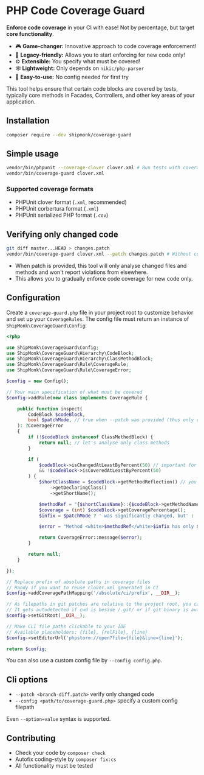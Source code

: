 # PHP Code Coverage Guard

**Enforce code coverage** in your CI with ease! Not by percentage, but target **core functionality**.

- 🎮 **Game-changer:** Innovative approach to code coverage enforcement!
- 💾 **Legacy-friendly:** Allows you to start enforcing for new code only!
- ⚙️ **Extensible:** You specify what must be covered!
- 🕸️ **Lightweight:** Only depends on `nikic/php-parser`
- 🍰 **Easy-to-use:** No config needed for first try

This tool helps ensure that certain code blocks are covered by tests, typically core methods in Facades, Controllers, and other key areas of your application.

## Installation

```sh
composer require --dev shipmonk/coverage-guard
```

## Simple usage

```sh
vendor/bin/phpunit --coverage-clover clover.xml # Run tests with coverage
vendor/bin/coverage-guard clover.xml
```

### Supported coverage formats
- PHPUnit clover format (`.xml`, recommended)
- PHPUnit corbertura format (`.xml`)
- PHPUnit serialized PHP format (`.cov`)

## Verifying only changed code

```sh
git diff master...HEAD > changes.patch
vendor/bin/coverage-guard clover.xml --patch changes.patch # Without config, reports only fully new methods with 0% line coverage
```

- When patch is provided, this tool will only analyse changed files and methods and won't report violations from elsewhere.
- This allows you to gradually enforce code coverage for new code only.

## Configuration

Create a `coverage-guard.php` file in your project root to customize behavior and set up your `CoverageRules`.
The config file must return an instance of `ShipMonk\CoverageGuard\Config`:

```php
<?php

use ShipMonk\CoverageGuard\Config;
use ShipMonk\CoverageGuard\Hierarchy\CodeBlock;
use ShipMonk\CoverageGuard\Hierarchy\ClassMethodBlock;
use ShipMonk\CoverageGuard\Rule\CoverageRule;
use ShipMonk\CoverageGuard\Rule\CoverageError;

$config = new Config();

// Your main specification of what must be covered
$config->addRule(new class implements CoverageRule {

    public function inspect(
        CodeBlock $codeBlock,
        bool $patchMode, // true when --patch was provided (thus only changed files and methods are analyzed)
    ): ?CoverageError
    {
        if (!$codeBlock instanceof ClassMethodBlock) {
            return null; // let's analyse only class methods
        }

        if (
            $codeBlock->isChangedAtLeastByPercent(50) // important for patch mode, otherwise all lines are considered changed
            && !$codeBlock->isCoveredAtLeastByPercent(50)
        ) {
            $shortClassName = $codeBlock->getMethodReflection() // you can rule based on reflection
                ->getDeclaringClass()
                ->getShortName();

            $methodRef = "{$shortClassName}::{$codeBlock->getMethodName()}";
            $coverage = (int) $codeBlock->getCoveragePercentage();
            $infix = $patchMode ? ' was significantly changed, but' : '';

            $error = "Method <white>$methodRef</white>$infix has only $coverage %% coverage.";

            return CoverageError::message($error);
        }

        return null;
    }

});

// Replace prefix of absolute paths in coverage files
// Handy if you want to reuse clover.xml generated in CI
$config->addCoveragePathMapping('/absolute/ci/prefix', __DIR__);

// As filepaths in git patches are relative to the project root, you can specify the root directory here
// It gets autodetected if cwd is beside /.git/ or if git binary is available
$config->setGitRoot(__DIR__);

// Make CLI file paths clickable to your IDE
// Available placeholders: {file}, {relFile}, {line}
$config->setEditorUrl('phpstorm://open?file={file}&line={line}');

return $config;
```

You can also use a custom config file by `--config config.php`.

## Cli options

- `--patch <branch-diff.patch>` verify only changed code
- `--config <path/to/coverage-guard.php>` specify a custom config filepath

Even `--option=value` syntax is supported.

## Contributing
- Check your code by `composer check`
- Autofix coding-style by `composer fix:cs`
- All functionality must be tested
